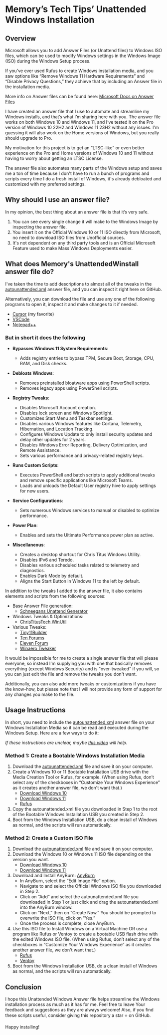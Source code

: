 # Memory’s Tech Tips’ Unattended Windows Installation

## Overview

Microsoft allows you to add Answer Files (or Unattend files) to Windows ISO files, which can be used to modify Windows settings in the Windows Image (ISO) during the Windows Setup process.

If you’ve ever used Rufus to create Windows installation media, and you saw options like “Remove Windows 11 Hardware Requirements” and “Disable Privacy Questions,” they achieve that by including an Answer file in the installation media.

More info on Answer files can be found here: [Microsoft Docs on Answer Files](https://learn.microsoft.com/en-us/windows-hardware/manufacture/desktop/update-windows-settings-and-scripts-create-your-own-answer-file-sxs?view=windows-11)

I have created an answer file that I use to automate and streamline my Windows installs, and that’s what I’m sharing here with you. The answer file works on both Windows 10 and Windows 11, and I’ve tested it on the Pro version of Windows 10 22H2 and Windows 11 23H2 without any issues. I'm guessing it will also work on the Home versions of Windows, but you really should upgrade to Pro.

My motivation for this project is to get an “LTSC-like” or even better experience on the Pro and Home versions of Windows 10 and 11 without having to worry about getting an LTSC License.

The answer file also automates many parts of the Windows setup and saves me a ton of time because I don't have to run a bunch of programs and scripts every time I do a fresh install of Windows, it's already debloated and customized with my preferred settings.

## Why should I use an answer file?

In my opinion, the best thing about an answer file is that it’s very safe.

1. You can see every single change it will make to the Windows Image by inspecting the answer file.
2. You insert it on the Official Windows 10 or 11 ISO directly from Microsoft, no need to download ISO files from Unofficial sources.
3. It's not dependent on any third party tools and is an Official Microsoft Feature used to make Mass Windows Deployments easier.

## What does Memory's UnattendedWinstall answer file do?

I've taken the time to add descriptions to almost all of the tweaks in the [autounattended.xml](https://github.com/memstechtips/UnattendedWinstall/blob/main/autounattend.xml) answer file, and you can inspect it right here on GitHub.

Alternatively, you can download the file and use any one of the following programs to open it, inspect it and make changes to it if needed.  

- [Cursor](https://www.cursor.com/) (my favorite)
- [VSCode](https://code.visualstudio.com/)
- [Notepad++](https://notepad-plus-plus.org/downloads/)
  
### But in short it does the following

- **Bypasses Windows 11 System Requirements**:
  - Adds registry entries to bypass TPM, Secure Boot, Storage, CPU, RAM, and Disk checks.

- **Debloats Windows**:
  - Removes preinstalled bloatware apps using PowerShell scripts.
  - Removes legacy apps using PowerShell scripts.

- **Registry Tweaks**:
  - Disables Microsoft Account creation.
  - Disables lock screen and Windows Spotlight.
  - Customizes Start Menu and Taskbar settings.
  - Disables various Windows features like Cortana, Telemetry, Hibernation, and Location Tracking.
  - Configures Windows Update to only install security updates and delay other updates for 2 years.
  - Disables Windows Error Reporting, Delivery Optimization, and Remote Assistance.
  - Sets various performance and privacy-related registry keys.

- **Runs Custom Scripts**:
  - Executes PowerShell and batch scripts to apply additional tweaks and remove specific applications like Microsoft Teams.
  - Loads and unloads the Default User registry hive to apply settings for new users.

- **Service Configurations**:
  - Sets numerous Windows services to manual or disabled to optimize performance.

- **Power Plan**:
  - Enables and sets the Ultimate Performance power plan as active.

- **Miscellaneous**:
  - Creates a desktop shortcut for Chris Titus Windows Utility.
  - Disables IPv6 and Teredo.
  - Disables various scheduled tasks related to telemetry and diagnostics.
  - Enables Dark Mode by default.
  - Aligns the Start Button in Windows 11 to the left by default.

In addition to the tweaks I added to the answer file, it also contains elements and scripts from the following sources:

- Base Answer File generation:
  - [Schneegans Unattend Generator](https://schneegans.de/windows/unattend-generator/)
- Windows Tweaks & Optimizations:
  - [ChrisTitusTech WinUtil](https://github.com/ChrisTitusTech/winutil)
- Various Tweaks:
  - [Tiny11Builder](https://github.com/ntdevlabs/tiny11builder)
  - [Ten Forums](https://www.tenforums.com/)
  - [Eleven Forum](https://www.elevenforum.com/)
  - [Winaero Tweaker](https://winaerotweaker.com/)

It would be impossible for me to create a single answer file that will please everyone, so instead I'm supplying you with one that basically removes everything (except Windows Security) and is "over-tweaked" if you will, so you can just edit the file and remove the tweaks you don't want.

Additionally, you can also add more tweaks or customizations if you have the know-how, but please note that I will not provide any form of support for any changes you make to the file.

## Usage Instructions

In short, you need to include the [autounattended.xml](https://github.com/memstechtips/UnattendedWinstall/blob/main/autounattend.xml) answer file on your Windows Installation Media so it can be read and executed during the Windows Setup. Here are a few ways to do it:

*If these instructions are unclear, maybe [this video](https://youtu.be/JUTdRZNqODY) will help.*

### Method 1: Create a Bootable Windows Installation Media

1. Download the [autounattended.xml](https://github.com/memstechtips/UnattendedWinstall/blob/main/autounattend.xml) file and save it on your computer.
2. Create a Windows 10 or 11 Bootable Installation USB drive with the Media Creation Tool or Rufus, for example. (When using Rufus, don’t select any of the checkboxes in “Customize Your Windows Experience” as it creates another answer file, we don't want that.)
   - [Download Windows 10](https://www.microsoft.com/en-us/software-download/windows10)
   - [Download Windows 11](https://www.microsoft.com/en-us/software-download/windows11)
   - [Rufus](https://rufus.ie/en/)
3. Copy the autounattended.xml file you downloaded in Step 1 to the root of the Bootable Windows Installation USB you created in Step 2.
4. Boot from the Windows Installation USB, do a clean install of Windows as normal, and the scripts will run automatically.

### Method 2: Create a Custom ISO File

1. Download the [autounattended.xml](https://github.com/memstechtips/UnattendedWinstall/blob/main/autounattend.xml) file and save it on your computer.
2. Download the Windows 10 or Windows 11 ISO file depending on the version you want.
   - [Download Windows 10](https://www.microsoft.com/en-us/software-download/windows10)
   - [Download Windows 11](https://www.microsoft.com/en-us/software-download/windows11)
3. Download and Install AnyBurn: [AnyBurn](https://anyburn.com/download.php)
   - In AnyBurn, select the “Edit Image File” option.
   - Navigate to and select the Official Windows ISO file you downloaded in Step 2.
   - Click on “Add” and select the autounattended.xml file you downloaded in Step 1 or just click and drag the autounattended.xml into the AnyBurn window.
   - Click on “Next,” then on “Create Now.” You should be prompted to overwrite the ISO file, click on “Yes.”
   - Once the process is complete, close AnyBurn.
4. Use this ISO file to Install Windows on a Virtual Machine OR use a program like Rufus or Ventoy to create a bootable USB flash drive with the edited Windows ISO file. (When using Rufus, don’t select any of the checkboxes in “Customize Your Windows Experience” as it creates another answer file, we don't want that.)
   - [Rufus](https://rufus.ie/en/)
   - [Ventoy](https://www.ventoy.net/)
5. Boot from the Windows Installation USB, do a clean install of Windows as normal, and the scripts will run automatically.

## Conclusion

I hope this Unattended Windows Answer file helps streamline the Windows installation process as much as it has for me. Feel free to leave Your feedback and suggestions as they are always welcome! Also, if you find these scripts useful, consider giving this repository a star ⭐ on GitHub.

Happy installing!
